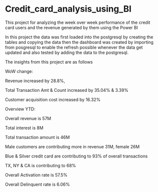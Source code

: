 # Credit_card_analysis_using_BI
This project for analyzing the week over week performance of the credit card users and the revenue generated by them using the Power BI

In this project the data was first loaded into the postgresql by creating the tables and copying the data then the dashboard was created by importing from posgresql to enable the refresh possible whenever the data get updated and also tested by adding the data to the postgresql.

The insights from this project are as follows

WoW change:

Revenue increased by 28.8%,

Total Transaction Amt & Count increased by 35.04% & 3.39%

Customer acquisition cost increased by 16.32%

Overview YTD:

Overall revenue is 57M

Total interest is 8M

Total transaction amount is 46M

Male customers are contributing more in revenue 31M, female 26M

Blue & Silver credit card are contributing to 93% of overall transactions

TX, NY & CA is contributing to 68%

Overall Activation rate is 57.5%

Overall Delinquent rate is 6.06%

